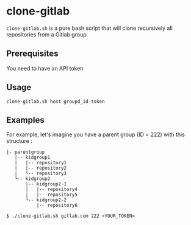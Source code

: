 # clone-gitlab

`clone-gitlab.sh` is a pure bash script that will clone recursively all repositories from a Gitlab group

## Prerequisites
You need to have an API token

## Usage

```text
clone-gitlab.sh host groupd_id token
```

## Examples

For example, let's imagine you have a parent group (ID = 222) with this structure :

```text
|- parentgroup
   |-- kidgroup1
   |   |-- repository1
   |   |-- repository2
   |   └-- repository3
   └-- kidgroup2
       |-- kidgroup2-1
       |   |-- repository4
       |   |-- repository5
       └-- kidgroup2-2
           |-- repository6
```

```text
$ ./clone-gitlab.sh gitlab.com 222 <YOUR_TOKEN>

```
